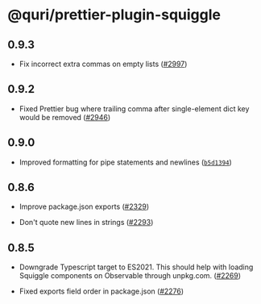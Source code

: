 # @quri/prettier-plugin-squiggle

## 0.9.3

* Fix incorrect extra commas on empty lists ([#2997](https://github.com/quantified-uncertainty/squiggle/pull/2997))

## 0.9.2

* Fixed Prettier bug where trailing comma after single-element dict key would be removed ([#2946](https://github.com/quantified-uncertainty/squiggle/pull/2946))

## 0.9.0

* Improved formatting for pipe statements and newlines ([`b5d1394`](https://github.com/quantified-uncertainty/squiggle/commit/b5d139465c72a742b0ac319068d4acc1d7ab0e4d))

## 0.8.6

* Improve package.json exports ([#2329](https://github.com/quantified-uncertainty/squiggle/pull/2329))

* Don't quote new lines in strings ([#2293](https://github.com/quantified-uncertainty/squiggle/pull/2293))

## 0.8.5

* Downgrade Typescript target to ES2021. This should help with loading Squiggle components on Observable through unpkg.com. ([#2269](https://github.com/quantified-uncertainty/squiggle/pull/2269))

* Fixed exports field order in package.json ([#2276](https://github.com/quantified-uncertainty/squiggle/pull/2276))